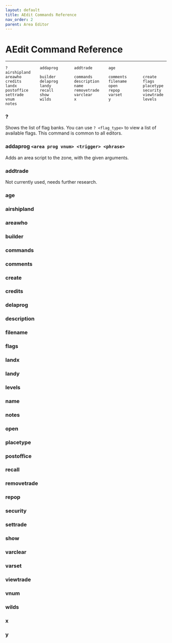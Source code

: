 ```yaml
---
layout: default
title: AEdit Commands Reference
nav_order: 2
parent: Area Editor
---
```


# AEdit Command Reference
---

```
?              addaprog       addtrade       age            airshipland    
areawho        builder        commands       comments       create         
credits        delaprog       description    filename       flags          
landx          landy          name           open           placetype      
postoffice     recall         removetrade    repop          security       
settrade       show           varclear       varset         viewtrade      
vnum           wilds          x              y              levels
notes
```

### ?
Shows the list of flag banks. You can use `? <flag_type>` to view a list of available flags. This command is common to all editors.

### addaprog `<area prog vnum> <trigger> <phrase>`
Adds an area script to the zone, with the given arguments.

### addtrade
Not currently used, needs further research.

### age 

### airshipland

### areawho

### builder

### commands

### comments

### create

### credits

### delaprog

### description

### filename

### flags

### landx

### landy

### levels

### name

### notes

### open

### placetype

### postoffice

### recall

### removetrade

### repop

### security

### settrade

### show

### varclear

### varset

### viewtrade

### vnum

### wilds

### x

### y